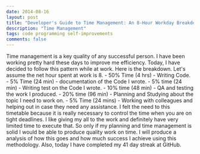 ```yaml
---
date: 2014-08-16
layout: post
title: "Developer's Guide to Time Management: An 8-Hour Workday Breakdown"
description: "Time Management"
tags: code programming self-improvements
comments: false
--- 
```


Time management is a key quality of any successful person. I have been working
pretty hard these days to improve me efficiency. Today, I have decided to
follow this pattern while at work. Here is the breakdown. Let's assume the net hour spent at work is 8. - 50% Time (4 hrs) - Writing Code. - 5% Time (24 min) - documentation of the Code I wrote. - 5% time (24 min) - Writing test on the Code I wrote. - 10% time (48 min) - QA and testing the work I produced. - 20% time (96 min) - Planning and Studying about the topic I need to work on. - 5% Time (24 mins) - Working with colleagues and helping out in case they need
any assistance. I felt the need to this timetable because it is really necessary to control
the time when you are on tight deadlines. I like giving my all to the work and
definitely have very limited time to execute that. So only if my planning and
time management is solid I would be able to produce quality work on time. I will produce a analysis of how this goes and how much success I achieve using
this methodology. Also, today I have completed my 41 day streak at GitHub.
